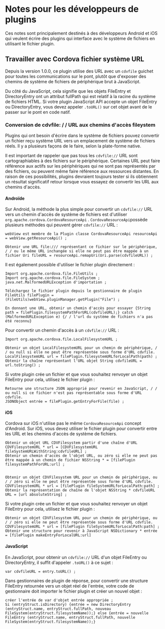 <!---
    Licensed to the Apache Software Foundation (ASF) under one
    or more contributor license agreements.  See the NOTICE file
    distributed with this work for additional information
    regarding copyright ownership.  The ASF licenses this file
    to you under the Apache License, Version 2.0 (the
    "License"); you may not use this file except in compliance
    with the License.  You may obtain a copy of the License at

      http://www.apache.org/licenses/LICENSE-2.0

    Unless required by applicable law or agreed to in writing,
    software distributed under the License is distributed on an
    "AS IS" BASIS, WITHOUT WARRANTIES OR CONDITIONS OF ANY
    KIND, either express or implied.  See the License for the
    specific language governing permissions and limitations
    under the License.
-->

# Notes pour les développeurs de plugins

Ces notes sont principalement destinés à des développeurs Android et iOS qui veulent écrire des plugins qui interface avec le système de fichiers en utilisant le fichier plugin.

## Travailler avec Cordova fichier système URL

Depuis la version 1.0.0, ce plugin utilise des URL avec un `cdvfile` guichet pour toutes les communications sur le pont, plutôt que d'exposer des chemins de système de fichiers de périphérique brut à JavaScript.

Du côté du JavaScript, cela signifie que les objets FileEntry et DirectoryEntry ont un attribut fullPath qui est relatif à la racine du système de fichiers HTML. Si votre plugin JavaScript API accepte un objet FileEntry ou DirectoryEntry, vous devez appeler `.toURL()` sur cet objet avant de le passer sur le pont en code natif.

### Conversion de cdvfile: / / URL aux chemins d'accès fileystem

Plugins qui ont besoin d'écrire dans le système de fichiers pouvez convertir un fichier reçu système URL vers un emplacement de système de fichiers réels. Il y a plusieurs façons de le faire, selon la plate-forme native.

Il est important de rappeler que pas tous les `cdvfile://` URL sont cartographiables à des fichiers sur le périphérique. Certaines URL peut faire référence aux actifs sur les périphériques qui ne sont pas représentés par des fichiers, ou peuvent même faire référence aux ressources distantes. En raison de ces possibilités, plugins devraient toujours tester si ils obtiennent un résultat significatif retour lorsque vous essayez de convertir les URL aux chemins d'accès.

#### Androïde

Sur Android, la méthode la plus simple pour convertir un `cdvfile://` URL vers un chemin d'accès de système de fichiers est d'utiliser `org.apache.cordova.CordovaResourceApi` . `CordovaResourceApi`possède plusieurs méthodes qui peuvent gérer `cdvfile://` URL :

    webView est membre de la Plugin classe CordovaResourceApi resourceApi = webView.getResourceApi() ;
    
    Obtenir une URL file:/// représentant ce fichier sur le périphérique, / / ou le même URL inchangée si elle ne peut pas être mappée à un fichier Uri fileURL = resourceApi.remapUri(Uri.parse(cdvfileURL)) ;
    

Il est également possible d'utiliser le fichier plugin directement :

    Import org.apache.cordova.file.FileUtils ;
    Import org.apache.cordova.file.FileSystem ;
    java.net.MalformedURLException d'importation ;
    
    Téléchargez le fichier plugin depuis le gestionnaire de plugin FileUtils filePlugin = (FileUtils)webView.pluginManager.getPlugin("File") ;
    
    En donnant une URL, obtenir un chemin d'accès pour essayer {String path = filePlugin.filesystemPathForURL(cdvfileURL);} catch (MalformedURLException e) {/ / l'url du système de fichiers n'a pas été reconnu}
    

Pour convertir un chemin d'accès à un `cdvfile://` URL :

    Import org.apache.cordova.file.LocalFilesystemURL ;
    
    Obtenir un objet LocalFilesystemURL pour un chemin de périphérique, / / ou null si elle ne peut être représentée sous forme d'URL cdvfile.
    LocalFilesystemURL url = filePlugin.filesystemURLforLocalPath(path) ;
    Obtenir la chaîne représentant l'URL objet String cdvfileURL = url.toString() ;
    

Si votre plugin crée un fichier et que vous souhaitez renvoyer un objet FileEntry pour cela, utilisez le fichier plugin :

    Retourne une structure JSON approprié pour revenir en JavaScript, / / ou null si ce fichier n'est pas représentable sous forme d'URL cdvfile.
    JSONObject entrée = filePlugin.getEntryForFile(file) ;
    

#### iOS

Cordova sur iOS n'utilise pas le même `CordovaResourceApi` concept d'Android. Sur iOS, vous devez utiliser le fichier plugin pour convertir entre les URL et les chemins d'accès de système de fichiers.

    Obtenir un objet URL CDVFilesystem partir d'une chaîne d'URL CDVFilesystemURL * url = [CDVFilesystemURL fileSystemURLWithString:cdvfileURL] ;
    Obtenir un chemin d'accès de l'objet URL, ou zéro si elle ne peut pas être mappée à un chemin de fichier NSString * = [filePlugin filesystemPathForURL:url] ;
    
    
    Obtenir un objet CDVFilesystem URL pour un chemin de périphérique, ou / / zéro si elle ne peut être représentée sous forme d'URL cdvfile.
    CDVFilesystemURL * url = [filePlugin fileSystemURLforLocalPath:path] ;
    Obtenir la représentation de chaîne de l'objet NSString * cdvfileURL URL = [url absoluteString] ;
    

Si votre plugin crée un fichier et que vous souhaitez renvoyer un objet FileEntry pour cela, utilisez le fichier plugin :

    Obtenir un objet CDVFilesystem URL pour un chemin de périphérique, ou / / zéro si elle ne peut être représentée sous forme d'URL cdvfile.
    CDVFilesystemURL * url = [filePlugin fileSystemURLforLocalPath:path] ;
    Obtenir une structure pour revenir à JavaScript NSDictionary * entrée = [filePlugin makeEntryForLocalURL:url]
    

#### JavaScript

En JavaScript, pour obtenir un `cdvfile://` URL d'un objet FileEntry ou DirectoryEntry, il suffit d'appeler `.toURL()` à ce sujet :

    var cdvfileURL = entry.toURL() ;
    

Dans gestionnaires de plugin de réponse, pour convertir une structure FileEntry retournée vers un objet réel de l'entrée, votre code de gestionnaire doit importer le fichier plugin et créer un nouvel objet :

    créer l'entrée de var d'objet entrée appropriée ;
    Si (entryStruct.isDirectory) {entrée = new DirectoryEntry (entryStruct.name, entryStruct.fullPath, nouveau FileSystem(entryStruct.filesystemName));} else {entrée = nouvelle FileEntry (entryStruct.name, entryStruct.fullPath, nouvelle FileSystem(entryStruct.filesystemName));}